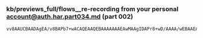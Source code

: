 ### kb/previews_full/flows__re-recording from your personal account@auth.har.part034.md (part 002)

```md
vv8AAUCBAADAgEA/v8BAPb7+wACAQEAAQEBAAAAAAAEAwMAAgIDAPr8+wD/AAAA/wEBAAEAAQD8/v0
```

```

